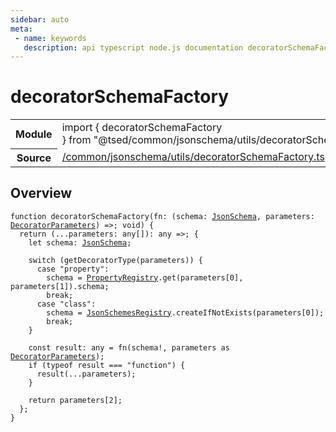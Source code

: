 ```yaml
---
sidebar: auto
meta:
 - name: keywords
   description: api typescript node.js documentation decoratorSchemaFactory function
---
```

# decoratorSchemaFactory <Badge text="Function" type="function"/>
<!-- Summary -->
<section class="symbol-info"><table class="is-full-width"><tbody><tr><th>Module</th><td><div class="lang-typescript"><span class="token keyword">import</span> { decoratorSchemaFactory }&nbsp;<span class="token keyword">from</span>&nbsp;<span class="token string">"@tsed/common/jsonschema/utils/decoratorSchemaFactory"</span></div></td></tr><tr><th>Source</th><td><a href="https://github.com/Romakita/ts-express-decorators/blob/v4.30.1/src//common/jsonschema/utils/decoratorSchemaFactory.ts#L0-L0">/common/jsonschema/utils/decoratorSchemaFactory.ts</a></td></tr></tbody></table></section>

<!-- Overview -->
## Overview


<pre><code class="typescript-lang ">function <span class="token function">decoratorSchemaFactory</span><span class="token punctuation">(</span>fn<span class="token punctuation">:</span> <span class="token punctuation">(</span>schema<span class="token punctuation">:</span> <a href="/api/common/jsonschema/class/JsonSchema.html"><span class="token">JsonSchema</span></a><span class="token punctuation">,</span> parameters<span class="token punctuation">:</span> <a href="/api/core/interfaces/DecoratorParameters.html"><span class="token">DecoratorParameters</span></a><span class="token punctuation">)</span> =&gt<span class="token punctuation">;</span> <span class="token keyword">void</span><span class="token punctuation">)</span> <span class="token punctuation">{</span>
  return <span class="token punctuation">(</span>...parameters<span class="token punctuation">:</span> <span class="token keyword">any</span><span class="token punctuation">[</span><span class="token punctuation">]</span><span class="token punctuation">)</span><span class="token punctuation">:</span> <span class="token keyword">any</span> =&gt<span class="token punctuation">;</span> <span class="token punctuation">{</span>
    <span class="token keyword">let</span> schema<span class="token punctuation">:</span> <a href="/api/common/jsonschema/class/JsonSchema.html"><span class="token">JsonSchema</span></a><span class="token punctuation">;</span>

    switch <span class="token punctuation">(</span><span class="token function">getDecoratorType</span><span class="token punctuation">(</span>parameters<span class="token punctuation">)</span><span class="token punctuation">)</span> <span class="token punctuation">{</span>
      case "property"<span class="token punctuation">:</span>
        schema<span class="token punctuation"> = </span><a href="/api/common/jsonschema/registries/PropertyRegistry.html"><span class="token">PropertyRegistry</span></a>.<span class="token function">get</span><span class="token punctuation">(</span>parameters<span class="token punctuation">[</span>0<span class="token punctuation">]</span><span class="token punctuation">,</span> parameters<span class="token punctuation">[</span>1<span class="token punctuation">]</span><span class="token punctuation">)</span>.schema<span class="token punctuation">;</span>
        break<span class="token punctuation">;</span>
      case "<span class="token keyword">class</span>"<span class="token punctuation">:</span>
        schema<span class="token punctuation"> = </span><a href="/api/common/jsonschema/registries/JsonSchemesRegistry.html"><span class="token">JsonSchemesRegistry</span></a>.<span class="token function">createIfNotExists</span><span class="token punctuation">(</span>parameters<span class="token punctuation">[</span>0<span class="token punctuation">]</span><span class="token punctuation">)</span><span class="token punctuation">;</span>
        break<span class="token punctuation">;</span>
    <span class="token punctuation">}</span>

    <span class="token keyword">const</span> result<span class="token punctuation">:</span> <span class="token keyword">any</span><span class="token punctuation"> = </span><span class="token function">fn</span><span class="token punctuation">(</span>schema!<span class="token punctuation">,</span> parameters <span class="token keyword">as</span> <a href="/api/core/interfaces/DecoratorParameters.html"><span class="token">DecoratorParameters</span></a><span class="token punctuation">)</span><span class="token punctuation">;</span>
    if <span class="token punctuation">(</span>typeof result === <span class="token string">"function"</span><span class="token punctuation">)</span> <span class="token punctuation">{</span>
      <span class="token function">result</span><span class="token punctuation">(</span>...parameters<span class="token punctuation">)</span><span class="token punctuation">;</span>
    <span class="token punctuation">}</span>

    return parameters<span class="token punctuation">[</span>2<span class="token punctuation">]</span><span class="token punctuation">;</span>
  <span class="token punctuation">}</span><span class="token punctuation">;</span>
<span class="token punctuation">}</span>
</code></pre>